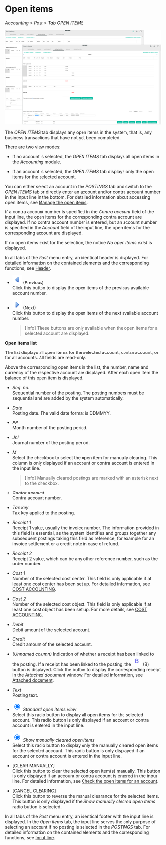 # Open items

*Accounting > Post > Tab OPEN ITEMS*

![All & account open items](../../Assets/Screenshots/RetailSuiteAccounting/Book/OpenItems/All&AccountOpenItems.png "[All & account open items]")  

The *OPEN ITEMS* tab displays any open items in the system, that is, any business transactions that have not yet been completed.        

There are two view modes:

- If no account is selected, the *OPEN ITEMS* tab displays all open items in the *Accounting* module.

- If an account is selected, the *OPEN ITEMS* tab displays only the open items for the selected account.  

You can either select an account in the *POSTINGS* tab and switch to the *OPEN ITEMS* tab or directly enter an account and/or contra account number in the input line in the bottom. For detailed information about accessing open items, see [Manage the open items](../Operation/03_ManageOpenItems.md).  

If a contra account number is specified in the *Contra account* field of the input line, the open items for the corresponding contra account are displayed. If no contra account number is entered, but an account number is specified in the *Account* field of the input line, the open items for the corresponding account are displayed.    

If no open items exist for the selection, the notice *No open items exist* is displayed.

In all tabs of the *Post* menu entry, an identical header is displayed. For detailed information on the contained elements and the corresponding functions, see [Header](./01_Header.md).

- ![Previous](../../Assets/Icons/Previous.png "[Previous]") (Previous)   
  Click this button to display the open items of the previous available account number.

- ![Next](../../Assets/Icons/Next.png "[Next]") (Next)    
  Click this button to display the open items of the next available account number.

  > [Info] These buttons are only available when the open items for a selected account are displayed.


**Open items list**

The list displays all open items for the selected account, contra account, or for all accounts. All fields are read-only.

Above the corresponding open items in the list, the number, name and currency of the respective account are displayed. After each open item the balance of this open item is displayed.

- *Seq. no.*  
  Sequential number of the posting. The posting numbers must be sequential and are added by the system automatically.

- *Date*  
  Posting date. The valid date format is DDMMYY.

- *PP*  
  Month number of the posting period.

- *Jnl*  
  Journal number of the posting period.  

- *M*  
  Select the checkbox to select the open item for manually clearing. This column is only displayed if an account or contra account is entered in the input line.

  > [Info] Manually cleared postings are marked with an asterisk next to the checkbox.

- *Contra account*  
  Contra account number.

- *Tax key*  
  Tax key applied to the posting.

- *Receipt 1*  
  Receipt 1 value, usually the invoice number. The information provided in this field is essential, as the system identifies and groups together any subsequent postings taking this field as reference, for example for an invoice settlement or a credit note in case of refund.

- *Receipt 2*  
  Receipt 2 value, which can be any other reference number, such as the order number.

- *Cost 1*  
  Number of the selected cost center. This field is only applicable if at least one cost center has been set up. For detailed information, see [COST ACCOUNTING](./02e_CostAccounting.md).

- *Cost 2*  
  Number of the selected cost object. This field is only applicable if at least one cost object has been set up. For more details, see [COST ACCOUNTING](./02e_CostAccounting.md).

- *Debit*  
  Debit amount of the selected account.

- *Credit*  
  Credit amount of the selected account.

- *(Unnamed column)*
  Indication of whether a receipt has been linked to the posting. If a receipt has been linked to the posting, the ![B](../../Assets/Icons/Beleg.png "[B]") (B) button is displayed. Click the button to display the corresponding receipt in the *Attached document* window. For detailed information, see [Attached document](./01_Header.md#attached-document).

- *Text*  
  Posting text.


- ![Radio button](../../Assets/Icons/Radiobutton02.png "[Radio button]") *Standard open items view*  
  Select this radio button to display all open items for the selected account. This radio button is only displayed if an account or contra account is entered in the input line.

- ![Radio button](../../Assets/Icons/Radiobutton02.png "[Radio button]") *Show manually cleared open items*  
  Select this radio button to display only the manually cleared open items for the selected account. This radio button is only displayed if an account or contra account is entered in the input line.

- [CLEAR MANUALLY]  
  Click this button to clear the selected open item(s) manually. This button is only displayed if an account or contra account is entered in the input line. For detailed information, see [Check the open items for an account](../Operation/03_ManageOpenItems.md#check-the-open-items-for-an-account).

- [CANCEL CLEARING]  
  Click this button to reverse the manual clearance for the selected items. This button is only displayed if the *Show manually cleared open items* radio button is selected.

In all tabs of the *Post* menu entry, an identical footer with the input line is displayed. In the *Open items* tab, the input line serves the only purpose of selecting an account if no posting is selected in the *POSTINGS* tab. For detailed information on the contained elements and the corresponding functions, see [Input line](./01_InputLine.md).
